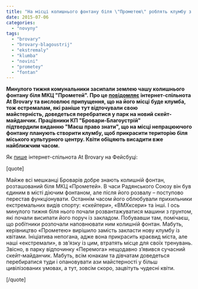 ```yaml
---
title: "На місці колишнього фонтану біля \"Прометею\" роблять клумбу з квітами"
date: 2015-07-06
categories: 
  - "novyny"
tags: 
  - "brovary"
  - "brovary-blagoustrij"
  - "ekstremaly"
  - "klumba"
  - "novini"
  - "prometey"
  - "fontan"
---
```


**Минулого тижня комунальники засипали землею чашу колишнього фонтану біля МКЦ "Прометей". Про це [повідомляє](https://www.facebook.com/atbrovary/posts/1464474600535166?pnref=story) інтернет-спільнота At Brovary та висловлює припущення, що на його місці буде клумба, тож естремалам, які раніше тут відточували свою майстерність, доведеться перебратися у парк на новий скейт-майданчик. Працівники КП "Бровари-Благоустрій" підтвердили виданню "Маєш право знати", що на місці непрацюючого фонтану планують створити клумбу, щоб прикрасити територію біля міського культурного центру. Квіти обіцяють висадити вже найближчим часом.**

Як [пише](https://www.facebook.com/atbrovary/posts/1464474600535166?pnref=story) інтернет-спільнота At Brovary на Фейсбуці:

\[quote\]

Майже всі мешканці Броварів добре знають колишній фонтан, розташований біля МКЦ «Прометей». В часи Радянського Союзу він був єдиним в місті діючим фонтаном, але після його розвалу – поступово перестав функціонувати. Останнім часом його облюбували прихильники екстремальних видів спорту: «скейтери», «BMXксери» та інші. І ось минулого тижня біля нього почали розвантажуватися машини з грунтом, які почали висипати його поруч із закладом. Побувавши там, помічаєш, що робітники розпочали наповнювати ним колишній фонтан. Мабуть, керівництво «Прометею» вирішило замість закласти нову клумбу із квітами. Ініціатива непогана, адже вона прикрасить краєвид міста, але наші «екстремали», в зв’язку із цим, втратять місце для своїх тренувань. Звісно, в парку відпочинку «Перемога» нещодавно з’явився сучасний скейт-майданчик. Мабуть, всім юнакам та дівчатам доведеться перебиратися туди і опановувати ази майстерності у більш цивілізованих умовах, а тут, зовсім скоро, зацвітуть чудесні квіти.

\[/quote\]
